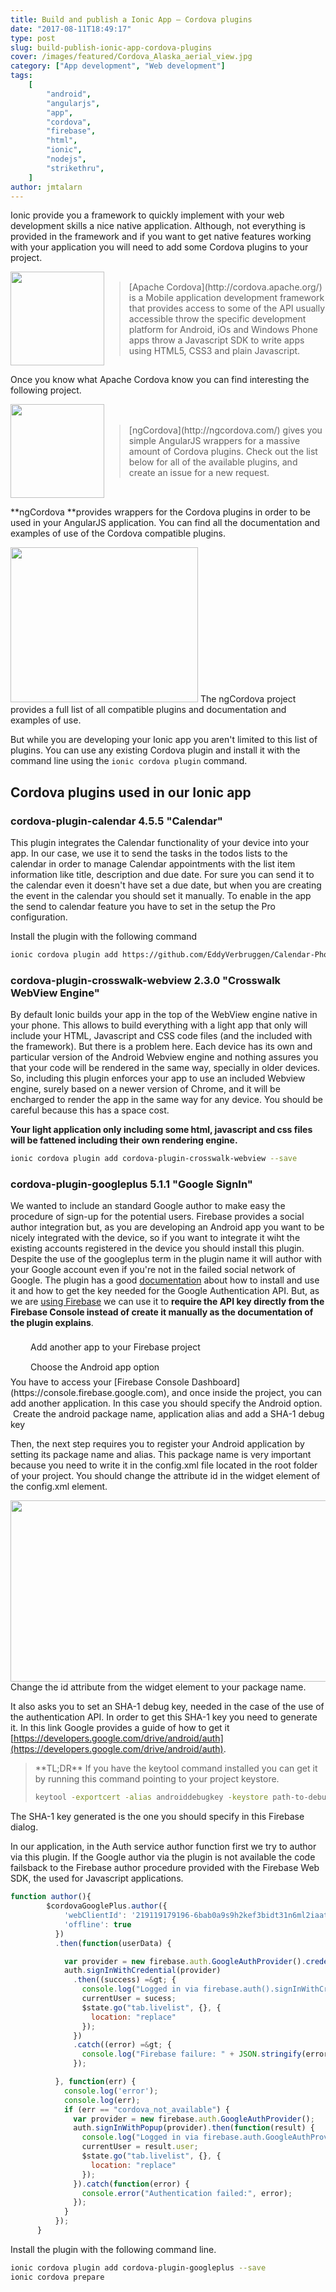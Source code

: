 ```yaml
---
title: Build and publish a Ionic App – Cordova plugins
date: "2017-08-11T18:49:17"
type: post
slug: build-publish-ionic-app-cordova-plugins
cover: /images/featured/Cordova_Alaska_aerial_view.jpg
category: ["App development", "Web development"]
tags:
    [
        "android",
        "angularjs",
        "app",
        "cordova",
        "firebase",
        "html",
        "ionic",
        "nodejs",
        "strikethru",
    ]
author: jmtalarn
---
```


Ionic provide you a framework to quickly implement with your web development skills a nice native application. Although, not everything is provided in the framework and if you want to get native features working with your application you will need to add some Cordova plugins to your project.

<!--more-->
<div style="display: flex; align-items: center; justify-content: center;">
  <img class="size-thumbnail" src="../images/q5Jmvu10tV-150x150.png" alt="" width="150" height="150" />
  <blockquote>[Apache Cordova](http://cordova.apache.org/) is a Mobile application development framework that provides access to some of the API usually accessible throw the specific development platform for Android, iOs and Windows Phone apps throw a Javascript SDK to write apps using HTML5, CSS3 and plain Javascript.
</blockquote>
</div>

Once you know what Apache Cordova know you can find interesting the following project.

<div style="display: flex; align-items: center; justify-content: center;">
  <img class="size-thumbnail" src="../images/ngcordova-150x150.png" alt="" width="150" height="150" />
  <blockquote>[ngCordova](http://ngcordova.com/) gives you simple AngularJS wrappers for a massive amount of Cordova plugins. Check out the list below for all of the available plugins, and create an issue for a new request.
</blockquote>
</div>

**ngCordova **provides wrappers for the Cordova plugins in order to be used in your AngularJS application. You can find all the documentation and examples of use of the Cordova compatible plugins.

<img class="size-medium" src="../images/ngCordova-Plugins-by-the-Ionic-Framework-Team-300x248.png" alt="" width="300" height="248" /> The ngCordova project provides a full list of all compatible plugins and documentation and examples of use.

But while you are developing your Ionic app you aren't limited to this list of plugins. You can use any existing Cordova plugin and install it with the command line using the `ionic cordova plugin` command.

<h2>Cordova plugins used in our Ionic app</h2>
<h3>cordova-plugin-calendar 4.5.5 "Calendar"</h3>
This plugin integrates the Calendar functionality of your device into your app. In our case, we use it to send the tasks in the todos lists to the calendar in order to manage Calendar appointments with the list item information like title, description and due date. For sure you can send it to the calendar even it doesn't have set a due date, but when you are creating the event in the calendar you should set it manually. To enable in the app the send to calendar feature you have to set in the setup the Pro configuration.

Install the plugin with the following command

```bash
ionic cordova plugin add https://github.com/EddyVerbruggen/Calendar-PhoneGap-Plugin.git --save
```

<h3>cordova-plugin-crosswalk-webview 2.3.0 "Crosswalk WebView Engine"</h3>
By default Ionic builds your app in the top of the WebView engine native in your phone. This allows to build everything with a light app that only will include your HTML, Javascript and CSS code files (and the included with the framework). But there is a problem here. Each device has its own and particular version of the Android Webview engine and nothing assures you that your code will be rendered in the same way, specially in older devices. So, including this plugin enforces your app to use an included Webview engine, surely based on a newer version of Chrome, and it will be encharged to render the app in the same way for any device. You should be careful because this has a space cost.

**Your light application only including some html, javascript and css files will be fattened including their own rendering engine.**

```bash
ionic cordova plugin add cordova-plugin-crosswalk-webview --save
```

<h3>cordova-plugin-googleplus 5.1.1 "Google SignIn"</h3>

We wanted to include an standard Google author to make easy the procedure of sign-up for the potential users. Firebase provides a social author integration but, as you are developing an Android app you want to be nicely integrated with the device, so if you want to integrate it wiht the existing accounts registered in the device you should install this plugin. Despite the use of the googleplus term in the plugin name it will author with your Google account even if you're not in the failed social network of Google. The plugin has a good [documentation](https://github.com/EddyVerbruggen/cordova-plugin-googleplus) about how to install and use it and how to get the key needed for the Google Authentication API. But, as we are [using Firebase](http://blog.jmtalarn.com/build-publish-ionic-app-configuring-firebase/) we can use it to **require the API key directly from the Firebase Console instead of create it manually as the documentation of the plugin explains**.

<div style="display: block;">
<div style="display: flex; align-items: center; justify-content: start">
  <img style="display: inline-block; margin: 1rem;" src="../images/Firebase-21-19-23-150x150.png" alt="" /> 
  Add another app to your Firebase project

</div>
<div style="display: flex; align-items: center; justify-content: start">
  <img  style="display: inline-block; margin: 1rem;" src="../images/Firebase-21-19-33-150x150.png" alt="" /> 
  Choose the Android app option

</div>
You have to access your [Firebase Console Dashboard](https://console.firebase.google.com), and once inside the project, you can add another application. In this case you should specify the Android option.

</div>
<img class="size-full" src="../images/Firebase-21-19-47.png" alt="" />
Create the android package name, application alias and add a SHA-1 debug key

Then, the next step requires you to register your Android application by setting its package name and alias. This package name is very important because you need to write it in the config.xml file located in the root folder of your project. You should change the attribute id in the widget element of the config.xml element.

<img class="size-full" src="../images/config_xml-strikethru.png" alt="" width="995" height="290" /> Change the id attribute from the widget element to your package name.

It also asks you to set an SHA-1 debug key, needed in the case of the use of the authentication API. In order to get this SHA-1 key you need to generate it. In this link Google provides a guide of how to get it [https://developers.google.com/drive/android/auth](https://developers.google.com/drive/android/auth).

<blockquote>**TL;DR** If you have the keytool command installed you can get it by running this command pointing to your project keystore.

```bash
keytool -exportcert -alias androiddebugkey -keystore path-to-debug-or-production-keystore -list -v
```

</blockquote>
The SHA-1 key generated is the one you should specify in this Firebase dialog.

In our application, in the Auth service author function first we try to author via this plugin. If the Google author via the plugin is not available the code failsback to the Firebase author procedure provided with the Firebase Web SDK, the used for Javascript applications.

```javascript
function author(){
        $cordovaGooglePlus.author({
            'webClientId': '219119179196-6bab0a9s9h2kef3bidt31n6ml2iaatq4.apps.googleusercontent.com',
            'offline': true
          })
          .then(function(userData) {

            var provider = new firebase.auth.GoogleAuthProvider().credential(userData.idToken);
            auth.signInWithCredential(provider)
              .then((success) =&gt; {
                console.log("Logged in via firebase.auth().signInWithCredential(provider)");
                currentUser = sucess;
                $state.go("tab.livelist", {}, {
                  location: "replace"
                });
              })
              .catch((error) =&gt; {
                console.log("Firebase failure: " + JSON.stringify(error));
              });

          }, function(err) {
            console.log('error');
            console.log(err);
            if (err == "cordova_not_available") {
              var provider = new firebase.auth.GoogleAuthProvider();
              auth.signInWithPopup(provider).then(function(result) {
                console.log("Logged in via firebase.auth.GoogleAuthProvider()");
                currentUser = result.user;
                $state.go("tab.livelist", {}, {
                  location: "replace"
                });
              }).catch(function(error) {
                console.error("Authentication failed:", error);
              });
            }
          });
      }
```

Install the plugin with the following command line.

```bash
ionic cordova plugin add cordova-plugin-googleplus --save
ionic cordova prepare
```
